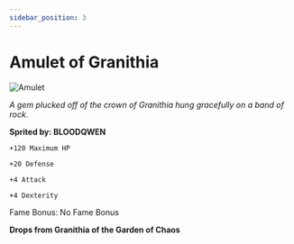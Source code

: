 ```yaml
---
sidebar_position: 3
---
```


# Amulet of Granithia

![Amulet](https://vwiki.valorserver.com/api/item/picture/amulet%20of%20granithia)

<i>A gem plucked off of the crown of Granithia hung gracefully on a band of rock.</i>

**Sprited by: BLOODQWEN**

    +120 Maximum HP
    
    +20 Defense
    
    +4 Attack
    
    +4 Dexterity
    
Fame Bonus: No Fame Bonus

**Drops from Granithia of the Garden of Chaos**
